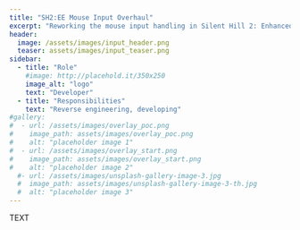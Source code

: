 ```yaml
---
title: "SH2:EE Mouse Input Overhaul"
excerpt: "Reworking the mouse input handling in Silent Hill 2: Enhanced Edition."
header:
  image: /assets/images/input_header.png
  teaser: assets/images/input_teaser.png
sidebar:
  - title: "Role"
    #image: http://placehold.it/350x250
    image_alt: "logo"
    text: "Developer"
  - title: "Responsibilities"
    text: "Reverse engineering, developing"
#gallery:
#  - url: /assets/images/overlay_poc.png
#    image_path: assets/images/overlay_poc.png
#    alt: "placeholder image 1"
#  - url: /assets/images/overlay_start.png
#    image_path: assets/images/overlay_start.png
#    alt: "placeholder image 2"
  #- url: /assets/images/unsplash-gallery-image-3.jpg
  #  image_path: assets/images/unsplash-gallery-image-3-th.jpg
  #  alt: "placeholder image 3"
---
```


TEXT

